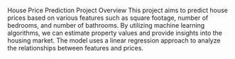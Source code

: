 House Price Prediction
Project Overview
This project aims to predict house prices based on various features such as square footage, number of bedrooms, and number of bathrooms. By utilizing machine learning algorithms, we can estimate property values and provide insights into the housing market. The model uses a linear regression approach to analyze the relationships between features and prices.

